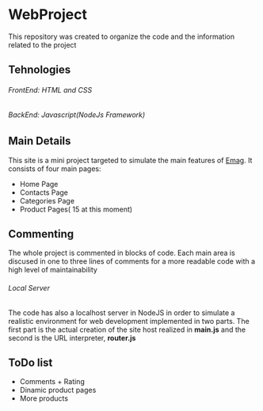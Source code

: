 # WebProject
This repository was created to organize the code and the information related to the project

## Tehnologies
###### FrontEnd: HTML and CSS
###### BackEnd: Javascript(NodeJs Framework)

## Main Details
This site is a mini project targeted to simulate the main features of [Emag](www.emag.ro). It consists of four main pages:
* Home Page
* Contacts Page
* Categories Page
* Product Pages( 15 at this moment)

## Commenting
The whole project is commented in blocks of code. Each main area is discused in one to three lines of comments for a more readable code with a high level of maintainability

###### Local Server
The code has also a localhost server in NodeJS in order to simulate a realistic environment for web development implemented in two parts.
The first part is the actual creation of the site host realized in **main.js** and the second is the URL interpreter, **router.js**

## ToDo list
* Comments + Rating
* Dinamic product pages
* More products
